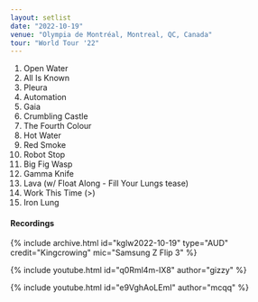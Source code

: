 ```yaml
---
layout: setlist
date: "2022-10-19"
venue: "Olympia de Montréal, Montreal, QC, Canada"
tour: "World Tour '22"
---
```



 1. Open Water
 2. All Is Known
 3. Pleura
 4. Automation
 5. Gaia
 6. Crumbling Castle
 7. The Fourth Colour
 8. Hot Water
 9. Red Smoke
10. Robot Stop
11. Big Fig Wasp
12. Gamma Knife
13. Lava
    (w/ Float Along - Fill Your Lungs tease)
14. Work This Time
    (>)
15. Iron Lung


#### Recordings

{% include archive.html id="kglw2022-10-19" type="AUD" credit="Kingcrowing" mic="Samsung Z Flip 3" %}

{% include youtube.html id="q0Rml4m-IX8" author="gizzy" %}

{% include youtube.html id="e9VghAoLEmI" author="mcqq" %}
